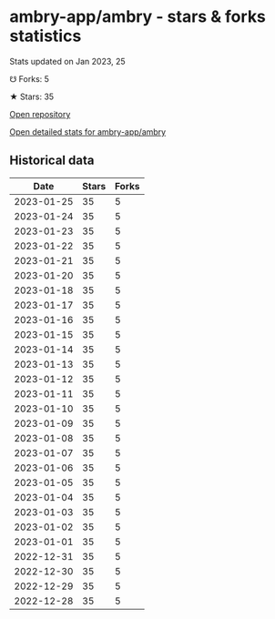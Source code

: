 # ambry-app/ambry - stars & forks statistics

Stats updated on Jan 2023, 25

☋ Forks: 5

★ Stars: 35

[Open repository](https://github.com/ambry-app/ambry)

[Open detailed stats for ambry-app/ambry](https://reviewgithub.com/rep/ambry-app/ambry)

## Historical data
| Date | Stars | Forks |
|------|-------|-------|
| 2023-01-25 | 35 | 5 | 
| 2023-01-24 | 35 | 5 | 
| 2023-01-23 | 35 | 5 | 
| 2023-01-22 | 35 | 5 | 
| 2023-01-21 | 35 | 5 | 
| 2023-01-20 | 35 | 5 | 
| 2023-01-18 | 35 | 5 | 
| 2023-01-17 | 35 | 5 | 
| 2023-01-16 | 35 | 5 | 
| 2023-01-15 | 35 | 5 | 
| 2023-01-14 | 35 | 5 | 
| 2023-01-13 | 35 | 5 | 
| 2023-01-12 | 35 | 5 | 
| 2023-01-11 | 35 | 5 | 
| 2023-01-10 | 35 | 5 | 
| 2023-01-09 | 35 | 5 | 
| 2023-01-08 | 35 | 5 | 
| 2023-01-07 | 35 | 5 | 
| 2023-01-06 | 35 | 5 | 
| 2023-01-05 | 35 | 5 | 
| 2023-01-04 | 35 | 5 | 
| 2023-01-03 | 35 | 5 | 
| 2023-01-02 | 35 | 5 | 
| 2023-01-01 | 35 | 5 | 
| 2022-12-31 | 35 | 5 | 
| 2022-12-30 | 35 | 5 | 
| 2022-12-29 | 35 | 5 | 
| 2022-12-28 | 35 | 5 | 

